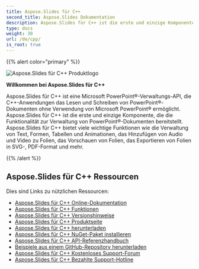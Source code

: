 ```yaml
---
title: Aspose.Slides für C++
second_title: Aspose.Slides Dokumentation
description: Aspose.Slides für C++ ist die erste und einzige Komponente, die die Funktionalität zur Verwaltung von PowerPoint®-Dokumenten bereitstellt.
type: docs
weight: 30
url: /de/cpp/
is_root: true
---
```


{{% alert color="primary" %}}

![Aspose.Slides für C++ Produktlogo](home_1.png)

**Willkommen bei Aspose.Slides für C++**

Aspose.Slides für C++ ist eine Microsoft PowerPoint®-Verwaltungs-API, die C++-Anwendungen das Lesen und Schreiben von PowerPoint®-Dokumenten ohne Verwendung von Microsoft PowerPoint® ermöglicht. Aspose.Slides für C++ ist die erste und einzige Komponente, die die Funktionalität zur Verwaltung von PowerPoint®-Dokumenten bereitstellt. Aspose.Slides für C++ bietet viele wichtige Funktionen wie die Verwaltung von Text, Formen, Tabellen und Animationen, das Hinzufügen von Audio und Video zu Folien, das Vorschauen von Folien, das Exportieren von Folien in SVG-, PDF-Format und mehr.

{{% /alert %}}

## **Aspose.Slides für C++ Ressourcen**

Dies sind Links zu nützlichen Ressourcen:

- [Aspose.Slides für C++ Online-Dokumentation](/slides/de/cpp/)
- [Aspose.Slides für C++ Funktionen](/slides/de/cpp/features-overview/)
- [Aspose.Slides für C++ Versionshinweise](https://releases.aspose.com/slides/cpp/release-notes/)
- [Aspose.Slides für C++ Produktseite](https://products.aspose.com/slides/cpp/)
- [Aspose.Slides für C++ herunterladen](https://releases.aspose.com/slides/cpp/)
- [Aspose.Slides für C++ NuGet-Paket installieren](https://www.nuget.org/packages/Aspose.Slides.CPP/)
- [Aspose.Slides für C++ API-Referenzhandbuch](https://reference.aspose.com/slides/cpp)
- [Beispiele aus einem GitHub-Repository herunterladen](https://github.com/aspose-slides/Aspose.Slides-for-C)
- [Aspose.Slides für C++ Kostenloses Support-Forum](https://forum.aspose.com/c/slides/11)
- [Aspose.Slides für C++ Bezahlte Support-Hotline](https://helpdesk.aspose.com/)